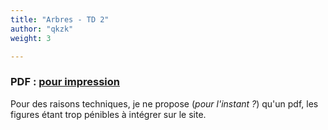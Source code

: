 ```yaml
---
title: "Arbres - TD 2"
author: "qkzk"
weight: 3

---
```


### PDF : [pour impression](/uploads/docnsitale/arbres/td_arbres_fig.pdf)

Pour des raisons techniques, je ne propose (_pour l'instant ?_) qu'un pdf, 
les figures étant trop pénibles à intégrer sur le site.


